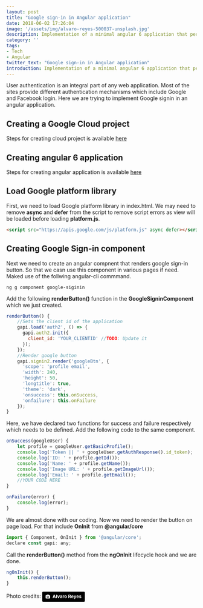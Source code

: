 ```yaml
---
layout: post
title: "Google sign-in in Angular application"
date: 2018-06-02 17:26:04
image: '/assets/img/alvaro-reyes-500037-unsplash.jpg'
description: Implementation of a minimal angular 6 application that performs Google authentication.
category: ''
tags:
- Tech
- Angular
twitter_text: "Google sign-in in Angular application"
introduction: Implementation of a minimal angular 6 application that performs Google authentication.
---
```


User authentication is an integral part of any web application. Most of the sites provide different authentication mechanisms which include Google and Facebook login. Here we are trying to implement Google signin in an angular application. 

## Creating a Google Cloud project

Steps for creating cloud project is available [here](https://cloud.google.com/resource-manager/docs/creating-managing-projects)

## Creating angular 6 application

Steps for creating angular application is available [here](https://angular.io/guide/quickstart#create-proj)

## Load Google platform library

First, we need to load Google platform library in index.html. We may need to remove **async** and **defer** from the script to remove script errors as view will be loaded before loading **platform.js**.

~~~ html
<script src="https://apis.google.com/js/platform.js" async defer></script>
~~~

## Creating Google Sign-in component

Next we need to create an angular compnent that renders google sign-in button. So that we casn use this component in various pages if need. Maked use of the follwing angular-cli commmand.

~~~
ng g component google-siginin
~~~

Add the following **renderButton()** function in the **GoogleSigninComponent** which we just created.

~~~ javascript
renderButton() {
    //Sets the client id of the application
    gapi.load('auth2', () => {
      gapi.auth2.init({
        client_id: 'YOUR_CLIENTID' //TODO: Update it
      });
    });
    //Render google button
    gapi.signin2.render('googleBtn', {
      'scope': 'profile email',
      'width': 240,
      'height': 50,
      'longtitle': true,
      'theme': 'dark',
      'onsuccess': this.onSuccess,
      'onfailure': this.onFailure
    });
}
~~~

Here, we have declared two functions for success and failure respectively which needs to be defined. Add the following code to the same component.

~~~ javascript
onSuccess(googleUser) {
    let profile = googleUser.getBasicProfile();
    console.log('Token || ' + googleUser.getAuthResponse().id_token);
    console.log('ID: ' + profile.getId());
    console.log('Name: ' + profile.getName());
    console.log('Image URL: ' + profile.getImageUrl());
    console.log('Email: ' + profile.getEmail());
    //YOUR CODE HERE
}

onFailure(error) {
    console.log(error);
}  
~~~ 

We are almost done with our coding. Now we need to render the button on page load. For that include **OnInit** from **@angular/core** 

~~~ javascript
import { Component, OnInit } from '@angular/core';
declare const gapi: any;
~~~

Call the **renderButton()** method from the **ngOnInit** lifecycle hook and we are done.

~~~ javascript
ngOnInit() {        
    this.renderButton();
}  
~~~

Photo credits: <a style="background-color:black;color:white;text-decoration:none;padding:4px 6px;font-family:-apple-system, BlinkMacSystemFont, &quot;San Francisco&quot;, &quot;Helvetica Neue&quot;, Helvetica, Ubuntu, Roboto, Noto, &quot;Segoe UI&quot;, Arial, sans-serif;font-size:12px;font-weight:bold;line-height:1.2;display:inline-block;border-radius:3px;" href="https://unsplash.com/@alvaroreyes?utm_medium=referral&amp;utm_campaign=photographer-credit&amp;utm_content=creditBadge" target="_blank" rel="noopener noreferrer" title="Download free do whatever you want high-resolution photos from Alvaro Reyes"><span style="display:inline-block;padding:2px 3px;"><svg xmlns="http://www.w3.org/2000/svg" style="height:12px;width:auto;position:relative;vertical-align:middle;top:-1px;fill:white;" viewBox="0 0 32 32"><title>unsplash-logo</title><path d="M20.8 18.1c0 2.7-2.2 4.8-4.8 4.8s-4.8-2.1-4.8-4.8c0-2.7 2.2-4.8 4.8-4.8 2.7.1 4.8 2.2 4.8 4.8zm11.2-7.4v14.9c0 2.3-1.9 4.3-4.3 4.3h-23.4c-2.4 0-4.3-1.9-4.3-4.3v-15c0-2.3 1.9-4.3 4.3-4.3h3.7l.8-2.3c.4-1.1 1.7-2 2.9-2h8.6c1.2 0 2.5.9 2.9 2l.8 2.4h3.7c2.4 0 4.3 1.9 4.3 4.3zm-8.6 7.5c0-4.1-3.3-7.5-7.5-7.5-4.1 0-7.5 3.4-7.5 7.5s3.3 7.5 7.5 7.5c4.2-.1 7.5-3.4 7.5-7.5z"></path></svg></span><span style="display:inline-block;padding:2px 3px;">Alvaro Reyes</span></a>